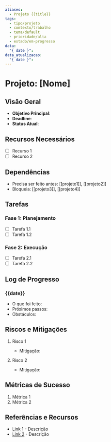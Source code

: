 ```yaml
---
aliases:
  - Projeto {{title}}
tags:
  - tipo/projeto
  - contexto/trabalho
  - tema/default
  - prioridade/alta
  - estado/em-progresso
data:
  "{ date }": 
data_atualizacao:
  "{ date }":
---
```


# Projeto: [Nome]

## Visão Geral
- **Objetivo Principal**:
- **Deadline**:
- **Status Atual**:

## Recursos Necessários
- [ ] Recurso 1
- [ ] Recurso 2

## Dependências
- Precisa ser feito antes: [[projeto1]], [[projeto2]]
- Bloqueia: [[projeto3]], [[projeto4]]

## Tarefas
### Fase 1: Planejamento
- [ ] Tarefa 1.1
- [ ] Tarefa 1.2

### Fase 2: Execução
- [ ] Tarefa 2.1
- [ ] Tarefa 2.2

## Log de Progresso
### {{date}}
- O que foi feito:
- Próximos passos:
- Obstáculos:

## Riscos e Mitigações
1. Risco 1
   - Mitigação:

2. Risco 2
   - Mitigação:

## Métricas de Sucesso
1. Métrica 1
2. Métrica 2

## Referências e Recursos
- [Link 1](url) - Descrição
- [Link 2](url) - Descrição